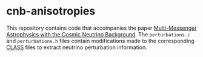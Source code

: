 # cnb-anisotropies

This repository contains code that accompanies the paper [Multi-Messenger Astrophysics with the Cosmic Neutrino Background](https://arxiv.org/abs/2103.01274). The `perturbations.c` and `perturbations.h` files contain modifications made to the corresponding [CLASS](http://class-code.net/) files to extract neutrino perturbation information. 

